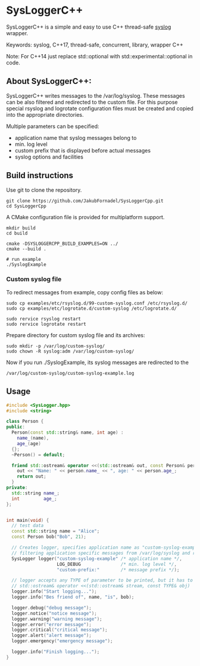 # SysLoggerC++
SysLoggerC++ is a simple and easy to use C++ thread-safe [syslog](https://linux.die.net/man/3/syslog) wrapper.

Keywords: syslog, C++17, thread-safe, concurrent, library, wrapper C++

Note: For C++14 just replace std::optional with std::experimental::optional in code.

## About SysLoggerC++:
SysLoggerC++ writes messages to the /var/log/syslog. These messages can be also filtered and 
redirected to the custom file. For this purpose special rsyslog and logrotate
configuration files must be created and copied into the appropriate directories. 

Multiple parameters can be specified:
* application name that syslog messages belong to
* min. log level
* custom prefix that is displayed before actual messages
* syslog options and facilities

## Build instructions
Use git to clone the repository.
```Shell
git clone https://github.com/JakubFornadel/SysLoggerCpp.git
cd SysLoggerCpp
```

A CMake configuration file is provided for multiplatform support.

```Shell
mkdir build
cd build

cmake -DSYSLOGGERCPP_BUILD_EXAMPLES=ON ../
cmake --build .

# run example
./SyslogExample
```


### Custom syslog file
To redirect messages from example, copy config files as below:
```Shell
sudo cp examples/etc/rsyslog.d/99-custom-syslog.conf /etc/rsyslog.d/
sudo cp examples/etc/logrotate.d/custom-syslog /etc/logrotate.d/

sudo rervice rsyslog restart
sudo rervice logrotate restart
```
Prepare directory for custom syslog file and its archives:
```Shell
sudo mkdir -p /var/log/custom-syslog/
sudo chown -R syslog:adm /var/log/custom-syslog/
```
Now if you run ./SyslogExample, its syslog messages are redirected to the
```Shell
/var/log/custom-syslog/custom-syslog-example.log
```

## Usage
```C++
#include <SysLogger.hpp>
#include <string>

class Person {
public:
  Person(const std::string& name, int age) :
    name_(name),
    age_(age)
  {};
  ~Person() = default;

  friend std::ostream& operator <<(std::ostream& out, const Person& person) {
    out << "Name: " << person.name_ << ", age: " << person.age_;
    return out;
  }
private:
  std::string name_;
  int         age_;
};


int main(void) {
  // test data
  const std::string name = "Alice";
  const Person bob("Bob", 21);

  // Creates logger, specifies application name as "custom-syslog-example". Application name can be used for
  // filtering application specific messages from /var/log/syslog and redirecting it to the custom file
  SysLogger logger("custom-syslog-example" /* application name */,
                   LOG_DEBUG               /* min. log level */,
                   "custom-prefix:"        /* message prefix */);

  // logger accepts any TYPE of parameter to be printed, but it has to overload
  // std::ostream& operator <<(std::ostream& stream, const TYPE& obj)
  logger.info("Start logging...");
  logger.info("Bes friend of", name, "is", bob);

  logger.debug("debug message");
  logger.notice("notice message");
  logger.warning("warning message");
  logger.error("error message");
  logger.critical("critical message");
  logger.alert("alert message");
  logger.emergency("emergency message");

  logger.info("Finish logging...");
}
```

